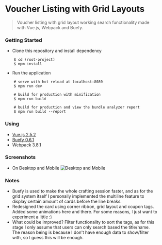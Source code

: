 # Voucher Listing with Grid Layouts
> Voucher listing with grid layout working search functionality made with Vue.js, Webpack and Buefy.

### Getting Started
- Clone this repository and install dependency
```terminal
    $ cd (root-project)
    $ npm install
```
- Run the application
```terminal
    # serve with hot reload at localhost:8080
    $ npm run dev

    # build for production with minification
    $ npm run build

    # build for production and view the bundle analyzer report
    $ npm run build --report
```

### Using
 - [Vue.js 2.5.2](http://vuejs.org)
 - [Buefy 0.6.1](https://buefy.github.io/)
 - Webpack 3.8.1

### Screenshots
 - On Desktop and Mobile ![Desktop and Mobile](https://i.imgur.com/It5lcKs.png)

### Notes
- Buefy is used to make the whole crafting session faster, and as for the grid system itself I personally implemented the multiline feature to display certain amount of cards before the line breaks.
 - Redesigned the card using corner ribbon, grid layout and coupon tags. Added some animations here and there. For some reasons, I just want to experiment a little :)
 - What could be improved? Filter functionality to sort the tags, as for this stage I only assume that users can only search based the title/name. The reason being is because I don't have enough data to show/filter with, so I guess this will be enough.
